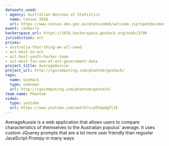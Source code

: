 ```yaml
---
datasets_used:
- agency: Australian Beureau of Statistics
  name: Census 2016
  url: https://www.census.abs.gov.au/eCensusWeb/welcome.jsp?opendocument&navpos=800#top2
event: canberra
hackerspace_url: https://2016.hackerspace.govhack.org/node/2796
jurisdiction: act
prizes:
- australia-that-thing-we-all-need
- act-best-in-act
- act-best-youth-hacker-team
- act-most-fun-use-of-act-government-data
project_title: AverageAussie
project_url: http://cgscomputing.com/phantom/govhack/
repo:
  name: GovHack
  type: unknown
  url: http://cgscomputing.com/phantom/govhack/
team_name: Phantom
video:
  type: youtube
  url: https://www.youtube.com/watch?v=yDVqaAg5liE
---
```


AverageAussie is a web application that allows users to compare characteristics of themselves to the Australian populus' average.
It uses custom JQuerey prompts that are a lot more user friendly than reguolar JavaScript Prompy in many ways